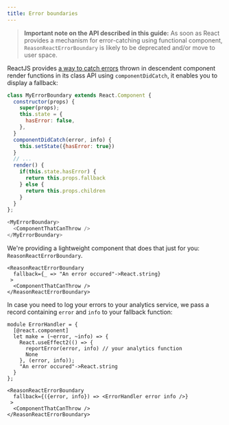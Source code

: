 ```yaml
---
title: Error boundaries
---
```


> **Important note on the API described in this guide:**
> As soon as React provides a mechanism for error-catching using functional component,
> `ReasonReactErrorBoundary` is likely to be deprecated and/or move to user space.

ReactJS provides [a way to catch errors](https://reactjs.org/docs/error-boundaries.html) thrown in descendent component render functions in its class API using `componentDidCatch`, it enables you to display a fallback:

```javascript
class MyErrorBoundary extends React.Component {
  constructor(props) {
    super(props);
    this.state = {
      hasError: false,
    },
  }
  componentDidCatch(error, info) {
    this.setState({hasError: true})
  }
  // ...
  render() {
    if(this.state.hasError) {
      return this.props.fallback
    } else {
      return this.props.children
    }
  }
};

<MyErrorBoundary>
  <ComponentThatCanThrow />
</MyErrorBoundary>
```

We're providing a lightweight component that does that just for you: `ReasonReactErrorBoundary`.

```reason
<ReasonReactErrorBoundary
  fallback={_ => "An error occured"->React.string}
 >
  <ComponentThatCanThrow />
</ReasonReactErrorBoundary>
```

In case you need to log your errors to your analytics service, we pass a record containing `error` and `info` to your fallback function:

```reason
module ErrorHandler = {
  [@react.component]
  let make = (~error, ~info) => {
    React.useEffect2(() => {
      reportError(error, info) // your analytics function
      None
    }, (error, info));
    "An error occured"->React.string
  }
};

<ReasonReactErrorBoundary
  fallback={({error, info}) => <ErrorHandler error info />}
 >
  <ComponentThatCanThrow />
</ReasonReactErrorBoundary>
```
